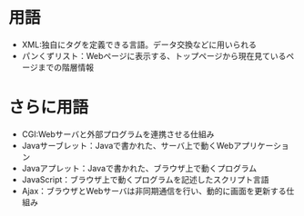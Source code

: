 # 用語
 - XML:独自にタグを定義できる言語。データ交換などに用いられる
 - パンくずリスト：Webページに表示する、トップページから現在見ているページまでの階層情報

# さらに用語
 - CGI:Webサーバと外部プログラムを連携させる仕組み
 - Javaサーブレット：Javaで書かれた、サーバ上で動くWebアプリケーション
 - Javaアプレット：Javaで書かれた、ブラウザ上で動くプログラム
 - JavaScript：ブラウザ上で動くプログラムを記述したスクリプト言語
 - Ajax：ブラウザとWebサーバは非同期通信を行い、動的に画面を更新する仕組み
 